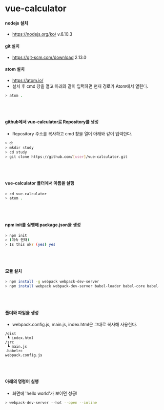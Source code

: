 # vue-calculator


#### nodejs 설치
- https://nodejs.org/ko/ v.6.10.3

#### git 설치
- https://git-scm.com/download 2.13.0

#### atom 설치
- https://atom.io/  
- 설치 후 cmd 창을 열고 아래와 같이 입력하면 현재 경로가 Atom에서 열린다.
```bash
> atom .
```
<br>
<br>

#### github에서 vue-calculator로 Repository를 생성
- Repository 주소를 복사하고 cmd 창을 열어 아래와 같이 입력한다.
```bash
> d:
> mkdir study
> cd study
> git clone https://github.com/[user]/vue-calculator.git
```
<br>
<br>

#### vue-calculator 폴더에서 아톰을 실행
```bash
> cd vue-calculator
> atom .
```
<br>
<br>

#### npm init를 실행해 package.json을 생성
```bash
> npm init
> (계속 엔터)
> Is this ok? (yes) yes
```
<br>
<br>

#### 모듈 설치
```bash
> npm install -g webpack webpack-dev-server
> npm install webpack webpack-dev-server babel-loader babel-core babel-preset-es2015 --save-dev
```
<br>
<br>

#### 폴더와 파일을 생성
- webpack.config.js, main.js, index.html은 그대로 복사해 사용한다.
```
/dist
 ┗ index.html
/src
 ┗ main.js
.babelrc
webpack.config.js
```
<br>
<br>

#### 아래의 명령어 실행
- 화면에 'hello world'가 보이면 성공!
```bash
> webpack-dev-server --hot --open --inline
```
<br>
<br>
<br>



